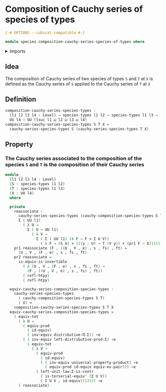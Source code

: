 # Composition of Cauchy series of species of types

```agda
{-# OPTIONS --cubical-compatible #-}

module species.composition-cauchy-series-species-of-types where
```

<details><summary>Imports</summary>

```agda
open import foundation.cartesian-product-types
open import foundation.dependent-pair-types
open import foundation.equivalences
open import foundation.functoriality-cartesian-product-types
open import foundation.functoriality-dependent-pair-types
open import foundation.homotopies
open import foundation.type-arithmetic-dependent-pair-types
open import foundation.type-theoretic-principle-of-choice
open import foundation.univalence
open import foundation.universal-property-cartesian-product-types
open import foundation.universal-property-dependent-pair-types
open import foundation.universe-levels

open import species.cauchy-composition-species-of-types
open import species.cauchy-series-species-of-types
open import species.species-of-types
```

</details>

## Idea

The composition of Cauchy series of two species of types `S` and `T` at `X` is
defined as the Cauchy series of `S` applied to the Cauchy series of `T` at `X`

## Definition

```agda
composition-cauchy-series-species-types :
  {l1 l2 l3 l4 : Level} → species-types l1 l2 → species-types l1 l3 →
  UU l4 → UU (lsuc l1 ⊔ l2 ⊔ l3 ⊔ l4)
composition-cauchy-series-species-types S T X =
  cauchy-series-species-types S (cauchy-series-species-types T X)
```

## Property

### The Cauchy series associated to the composition of the species `S` and `T` is the composition of their Cauchy series

```agda
module _
  {l1 l2 l3 l4 : Level}
  (S : species-types l1 l2)
  (T : species-types l1 l3)
  (X : UU l4)
  where

  private
    reassociate :
      cauchy-series-species-types (cauchy-composition-species-types S T) X ≃
      Σ ( UU l1)
        ( λ U →
          Σ ( U → UU l1)
            ( λ V →
              Σ ( Σ ( UU l1) (λ F → F ≃ Σ U V))
                ( λ F → (S U) × (((y : U) → T (V y)) × (pr1 F → X)))))
    pr1 reassociate (F , ((U , V , e) , s , fs) , ft) =
      (U , V , (F , e) , s , fs , ft)
    pr2 reassociate =
      is-equiv-is-invertible
        ( λ (U , V , (F , e) , s , fs , ft) →
          (F , ((U , V , e) , s , fs) , ft))
        ( refl-htpy)
        ( refl-htpy)

  equiv-cauchy-series-composition-species-types :
    cauchy-series-species-types
      ( cauchy-composition-species-types S T)
      ( X) ≃
    composition-cauchy-series-species-types S T X
  equiv-cauchy-series-composition-species-types =
    ( equiv-tot
      ( λ U →
        ( equiv-prod
          ( id-equiv)
          ( inv-equiv distributive-Π-Σ)) ∘e
        ( ( inv-equiv left-distributive-prod-Σ) ∘e
          ( equiv-tot
            ( λ V →
              ( equiv-prod
                ( id-equiv)
                ( ( inv-equiv universal-property-product) ∘e
                  ( equiv-prod id-equiv equiv-ev-pair))) ∘e
              ( left-unit-law-Σ-is-contr
                ( is-torsorial-equiv' (Σ U V))
                ( Σ U V , id-equiv))))))) ∘e
      ( reassociate)
```

